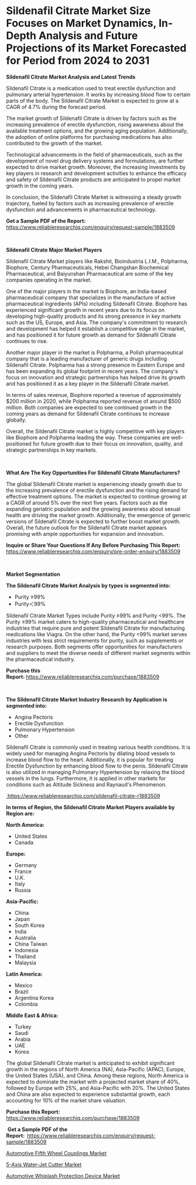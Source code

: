 <p><h1>Sildenafil Citrate Market Size Focuses on Market Dynamics, In-Depth Analysis and Future Projections of its Market Forecasted for Period from 2024 to 2031</h1></p><p><strong>Sildenafil Citrate Market Analysis and Latest Trends</strong></p>
<p><p>Sildenafil Citrate is a medication used to treat erectile dysfunction and pulmonary arterial hypertension. It works by increasing blood flow to certain parts of the body. The Sildenafil Citrate Market is expected to grow at a CAGR of 4.7% during the forecast period. </p><p>The market growth of Sildenafil Citrate is driven by factors such as the increasing prevalence of erectile dysfunction, rising awareness about the available treatment options, and the growing aging population. Additionally, the adoption of online platforms for purchasing medications has also contributed to the growth of the market.</p><p>Technological advancements in the field of pharmaceuticals, such as the development of novel drug delivery systems and formulations, are further expected to drive market growth. Moreover, the increasing investments by key players in research and development activities to enhance the efficacy and safety of Sildenafil Citrate products are anticipated to propel market growth in the coming years.</p><p>In conclusion, the Sildenafil Citrate Market is witnessing a steady growth trajectory, fueled by factors such as increasing prevalence of erectile dysfunction and advancements in pharmaceutical technology.</p></p>
<p><strong>Get a Sample PDF of the Report:&nbsp;</strong> <a href="https://www.reliableresearchiq.com/enquiry/request-sample/1883509">https://www.reliableresearchiq.com/enquiry/request-sample/1883509</a></p>
<p>&nbsp;</p>
<p><strong>Sildenafil Citrate Major Market Players</strong></p>
<p><p>Sildenafil Citrate Market players like Rakshit, Bioindustria L.I.M., Polpharma, Biophore, Century Pharmaceuticals, Hebei Changshan Biochemical Pharmaceutical, and Baiyunshan Pharmaceutical are some of the key companies operating in the market.</p><p>One of the major players in the market is Biophore, an India-based pharmaceutical company that specializes in the manufacture of active pharmaceutical ingredients (APIs) including Sildenafil Citrate. Biophore has experienced significant growth in recent years due to its focus on developing high-quality products and its strong presence in key markets such as the US, Europe, and Asia. The company's commitment to research and development has helped it establish a competitive edge in the market, and has positioned it for future growth as demand for Sildenafil Citrate continues to rise.</p><p>Another major player in the market is Polpharma, a Polish pharmaceutical company that is a leading manufacturer of generic drugs including Sildenafil Citrate. Polpharma has a strong presence in Eastern Europe and has been expanding its global footprint in recent years. The company's focus on innovation and strategic partnerships has helped drive its growth and has positioned it as a key player in the Sildenafil Citrate market.</p><p>In terms of sales revenue, Biophore reported a revenue of approximately $200 million in 2020, while Polpharma reported revenue of around $500 million. Both companies are expected to see continued growth in the coming years as demand for Sildenafil Citrate continues to increase globally.</p><p>Overall, the Sildenafil Citrate market is highly competitive with key players like Biophore and Polpharma leading the way. These companies are well-positioned for future growth due to their focus on innovation, quality, and strategic partnerships in key markets.</p></p>
<p>&nbsp;</p>
<p><strong>What Are The Key Opportunities For Sildenafil Citrate Manufacturers?</strong></p>
<p><p>The global Sildenafil Citrate market is experiencing steady growth due to the increasing prevalence of erectile dysfunction and the rising demand for effective treatment options. The market is expected to continue growing at a CAGR of around 5% over the next five years. Factors such as the expanding geriatric population and the growing awareness about sexual health are driving the market growth. Additionally, the emergence of generic versions of Sildenafil Citrate is expected to further boost market growth. Overall, the future outlook for the Sildenafil Citrate market appears promising with ample opportunities for expansion and innovation.</p></p>
<p><strong>Inquire or Share Your Questions If Any Before Purchasing This Report:</strong> <a href="https://www.reliableresearchiq.com/enquiry/pre-order-enquiry/1883509">https://www.reliableresearchiq.com/enquiry/pre-order-enquiry/1883509</a></p>
<p>&nbsp;</p>
<p><strong>Market Segmentation</strong></p>
<p><strong>The Sildenafil Citrate Market Analysis by types is segmented into:</strong></p>
<p><ul><li>Purity ≥99%</li><li>Purity＜99%</li></ul></p>
<p><p>Sildenafil Citrate Market Types include Purity ≥99% and Purity <99%. The Purity ≥99% market caters to high-quality pharmaceutical and healthcare industries that require pure and potent Sildenafil Citrate for manufacturing medications like Viagra. On the other hand, the Purity <99% market serves industries with less strict requirements for purity, such as supplements or research purposes. Both segments offer opportunities for manufacturers and suppliers to meet the diverse needs of different market segments within the pharmaceutical industry.</p></p>
<p><strong>Purchase this Report:&nbsp;</strong><a href="https://www.reliableresearchiq.com/purchase/1883509">https://www.reliableresearchiq.com/purchase/1883509</a></p>
<p>&nbsp;</p>
<p><strong>The Sildenafil Citrate Market Industry Research by Application is segmented into:</strong></p>
<p><ul><li>Angina Pectoris</li><li>Erectile Dysfunction</li><li>Pulmonary Hypertension</li><li>Other</li></ul></p>
<p><p>Sildenafil Citrate is commonly used in treating various health conditions. It is widely used for managing Angina Pectoris by dilating blood vessels to increase blood flow to the heart. Additionally, it is popular for treating Erectile Dysfunction by enhancing blood flow to the penis. Sildenafil Citrate is also utilized in managing Pulmonary Hypertension by relaxing the blood vessels in the lungs. Furthermore, it is applied in other markets for conditions such as Altitude Sickness and Raynaud's Phenomenon.</p></p>
<p><a href="https://www.reliableresearchiq.com/sildenafil-citrate-r1883509">&nbsp;https://www.reliableresearchiq.com/sildenafil-citrate-r1883509</a></p>
<p><strong>In terms of Region, the Sildenafil Citrate Market Players available by Region are:</strong></p>
<p>
    <p> <strong> North America: </strong>
        <ul>
            <li>United States</li>
            <li>Canada</li>
        </ul>
        </p> 
    <p> <strong> Europe: </strong>
        <ul>
            <li>Germany</li>
            <li>France</li>
            <li>U.K.</li>
            <li>Italy</li>
            <li>Russia</li>
        </ul>
        </p> 
    <p> <strong> Asia-Pacific: </strong>
        <ul>
            <li>China</li>
            <li>Japan</li>
            <li>South Korea</li>
            <li>India</li>
            <li>Australia</li>
            <li>China Taiwan</li>
            <li>Indonesia</li>
            <li>Thailand</li>
            <li>Malaysia</li>
        </ul>
        </p> 
    <p> <strong> Latin America: </strong>
        <ul>
            <li>Mexico</li>
            <li>Brazil</li>
            <li>Argentina Korea</li>
            <li>Colombia</li>
        </ul>
        </p> 
    <p> <strong> Middle East & Africa: </strong>
        <ul>
            <li>Turkey</li>
            <li>Saudi</li>
            <li>Arabia</li>
            <li>UAE</li>
            <li>Korea</li>
        </ul>
    </p>
    </p>
<p><p>The global Sildenafil Citrate market is anticipated to exhibit significant growth in the regions of North America (NA), Asia-Pacific (APAC), Europe, the United States (USA), and China. Among these regions, North America is expected to dominate the market with a projected market share of 40%, followed by Europe with 25%, and Asia-Pacific with 20%. The United States and China are also expected to experience substantial growth, each accounting for 10% of the market share valuation.</p></p>
<p><strong>Purchase this Report: </strong><a href="https://www.reliableresearchiq.com/purchase/1883509">https://www.reliableresearchiq.com/purchase/1883509</a></p>
<p>&nbsp;<strong>Get a Sample PDF of the Report:&nbsp;&nbsp;</strong><a href="https://www.reliableresearchiq.com/enquiry/request-sample/1883509">https://www.reliableresearchiq.com/enquiry/request-sample/1883509</a></p>
<p><strong></strong></p>
<p><p><a href="https://medium.com/@eliasman59/automotive-fifth-wheel-couplings-market-share-and-new-trends-analysis-by-its-type-application-c5cbad07afc1">Automotive Fifth Wheel Couplings Market</a></p><p><a href="https://github.com/ChloeConn57/Market-Research-Report-List-1/blob/main/5-axis-water-jet-cutter-market.md">5-Axis Water-Jet Cutter Market</a></p><p><a href="https://medium.com/@tedbrakus/analyzing-automotive-whiplash-protection-device-market-dynamics-and-growth-drivers-and-forecasted-cfed8055a725">Automotive Whiplash Protection Device Market</a></p></p>